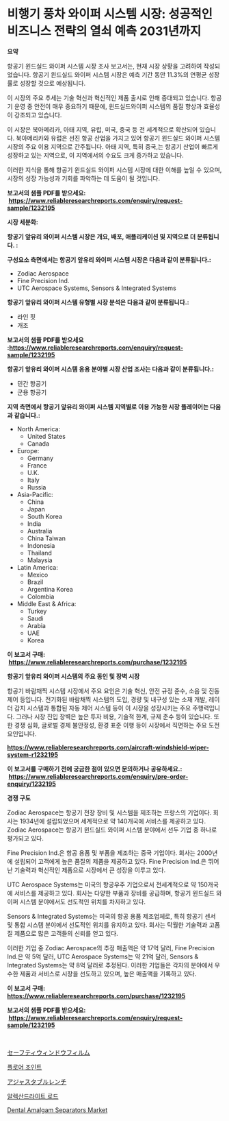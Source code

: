 <p><h1>비행기 풍차 와이퍼 시스템 시장: 성공적인 비즈니스 전략의 열쇠 예측 2031년까지</h1></p><p><strong>요약</strong></p>
<p><p>항공기 윈드실드 와이퍼 시스템 시장 조사 보고서는, 현재 시장 상황을 고려하여 작성되었습니다. 항공기 윈드실드 와이퍼 시스템 시장은 예측 기간 동안 11.3%의 연평균 성장률로 성장할 것으로 예상됩니다.</p><p>이 시장의 주요 추세는 기술 혁신과 혁신적인 제품 출시로 인해 증대되고 있습니다. 항공기 운영 중 안전이 매우 중요하기 때문에, 윈드실드와이퍼 시스템의 품질 향상과 효율성이 강조되고 있습니다.</p><p>이 시장은 북아메리카, 아태 지역, 유럽, 미국, 중국 등 전 세계적으로 확산되어 있습니다. 북아메리카와 유럽은 선진 항공 산업을 가지고 있어 항공기 윈드실드 와이퍼 시스템 시장의 주요 이용 지역으로 간주됩니다. 아태 지역, 특히 중국,는 항공기 산업이 빠르게 성장하고 있는 지역으로, 이 지역에서의 수요도 크게 증가하고 있습니다.</p><p>이러한 지식을 통해 항공기 윈드실드 와이퍼 시스템 시장에 대한 이해를 높일 수 있으며, 시장의 성장 가능성과 기회를 파악하는 데 도움이 될 것입니다.</p></p>
<p><strong>보고서의 샘플 PDF를 받으세요: &nbsp;<a href="https://www.reliableresearchreports.com/enquiry/request-sample/1232195">https://www.reliableresearchreports.com/enquiry/request-sample/1232195</a></strong></p>
<p><strong>시장 세분화:</strong></p>
<p><strong> 항공기 앞유리 와이퍼 시스템 시장은 개요, 배포, 애플리케이션 및 지역으로 더 분류됩니다. :</strong></p>
<p><strong>구성요소 측면에서는 항공기 앞유리 와이퍼 시스템 시장은 다음과 같이 분류됩니다.:</strong></p>
<p><ul><li>Zodiac Aerospace</li><li>Fine Precision Ind.</li><li>UTC Aerospace Systems, Sensors & Integrated Systems</li></ul></p>
<p><strong> 항공기 앞유리 와이퍼 시스템 유형별 시장 분석은 다음과 같이 분류됩니다.:</strong></p>
<p><ul><li>라인 핏</li><li>개조</li></ul></p>
<p><strong>보고서의 샘플 PDF를 받으세요 :<a href="https://www.reliableresearchreports.com/enquiry/request-sample/1232195">https://www.reliableresearchreports.com/enquiry/request-sample/1232195</a></strong></p>
<p><strong> 항공기 앞유리 와이퍼 시스템 응용 분야별 시장 산업 조사는 다음과 같이 분류됩니다.:</strong></p>
<p><ul><li>민간 항공기</li><li>군용 항공기</li></ul></p>
<p><strong>지역 측면에서 항공기 앞유리 와이퍼 시스템 지역별로 이용 가능한 시장 플레이어는 다음과 같습니다.:</strong></p>
<p><ul>
    <li>
        North America:
        <ul>
            <li>United States</li>
            <li>Canada</li>
        </ul>
    </li>
    <li>
        Europe:
        <ul>
            <li>Germany</li>
            <li>France</li>
            <li>U.K.</li>
            <li>Italy</li>
            <li>Russia</li>
        </ul>
    </li>
    <li>
        Asia-Pacific:
        <ul>
            <li>China</li>
            <li>Japan</li>
            <li>South Korea</li>
            <li>India</li>
            <li>Australia</li>
            <li>China Taiwan</li>
            <li>Indonesia</li>
            <li>Thailand</li>
            <li>Malaysia</li>
        </ul>
    </li>
    <li>
        Latin America:
        <ul>
            <li>Mexico</li>
            <li>Brazil</li>
            <li>Argentina Korea</li>
            <li>Colombia</li>
        </ul>
    </li>
    <li>
        Middle East & Africa:
        <ul>
            <li>Turkey</li>
            <li>Saudi</li>
            <li>Arabia</li>
            <li>UAE</li>
            <li>Korea</li>
        </ul>
    </li>
    </ul></p>
<p><strong>이 보고서 구매: &nbsp;<a href="https://www.reliableresearchreports.com/purchase/1232195">https://www.reliableresearchreports.com/purchase/1232195</a></strong></p>
<p><strong>항공기 앞유리 와이퍼 시스템의 주요 동인 및 장벽 시장</strong></p>
<p><p>항공기 바람채찍 시스템 시장에서 주요 요인은 기술 혁신, 안전 규정 준수, 소음 및 진동 제어 등입니다. 전기화된 바람채찍 시스템의 도입, 경량 및 내구성 있는 소재 개발, 레이더 감지 시스템과 통합된 자동 제어 시스템 등이 이 시장을 성장시키는 주요 주행력입니다. 그러나 시장 진입 장벽은 높은 투자 비용, 기술적 한계, 규제 준수 등이 있습니다. 또한 경쟁 심화, 글로벌 경제 불안정성, 환경 표준 이행 등이 시장에서 직면하는 주요 도전 요인입니다.</p></p>
<p><strong><a href="https://www.reliableresearchreports.com/aircraft-windshield-wiper-system-r1232195">https://www.reliableresearchreports.com/aircraft-windshield-wiper-system-r1232195</a></strong></p>
<p><strong>이 보고서를 구매하기 전에 궁금한 점이 있으면 문의하거나 공유하세요.: &nbsp;<a href="https://www.reliableresearchreports.com/enquiry/pre-order-enquiry/1232195">https://www.reliableresearchreports.com/enquiry/pre-order-enquiry/1232195</a></strong></p>
<p><strong>경쟁 구도</strong></p>
<p><p>Zodiac Aerospace는 항공기 전장 장비 및 시스템을 제조하는 프랑스의 기업이다. 회사는 1934년에 설립되었으며 세계적으로 약 140개국에 서비스를 제공하고 있다. Zodiac Aerospace는 항공기 윈드실드 와이퍼 시스템 분야에서 선두 기업 중 하나로 평가되고 있다.</p><p>Fine Precision Ind.은 항공 용품 및 부품을 제조하는 중국 기업이다. 회사는 2000년에 설립되어 고객에게 높은 품질의 제품을 제공하고 있다. Fine Precision Ind.은 뛰어난 기술력과 혁신적인 제품으로 시장에서 큰 성장을 이루고 있다.</p><p>UTC Aerospace Systems는 미국의 항공우주 기업으로서 전세계적으로 약 150개국에 서비스를 제공하고 있다. 회사는 다양한 부품과 장비를 공급하며, 항공기 윈드실드 와이퍼 시스템 분야에서도 선도적인 위치를 차지하고 있다.</p><p>Sensors & Integrated Systems는 미국의 항공 용품 제조업체로, 특히 항공기 센서 및 통합 시스템 분야에서 선도적인 위치를 유지하고 있다. 회사는 탁월한 기술력과 고품질 제품으로 많은 고객들의 신뢰를 얻고 있다.</p><p>이러한 기업 중 Zodiac Aerospace의 추정 매출액은 약 17억 달러, Fine Precision Ind.은 약 5억 달러, UTC Aerospace Systems는 약 21억 달러, Sensors & Integrated Systems는 약 8억 달러로 추정된다. 이러한 기업들은 각자의 분야에서 우수한 제품과 서비스로 시장을 선도하고 있으며, 높은 매출액을 기록하고 있다.</p></p>
<p><strong>이 보고서 구매: &nbsp; <a href="https://www.reliableresearchreports.com/purchase/1232195">https://www.reliableresearchreports.com/purchase/1232195</a></strong></p>
<p><strong>보고서의 샘플 PDF를 받으세요: &nbsp;<a href="https://www.reliableresearchreports.com/enquiry/request-sample/1232195">https://www.reliableresearchreports.com/enquiry/request-sample/1232195</a></strong><strong></strong></p>
<p>&nbsp;</p>
<p><p><a href="https://medium.com/@slbola/%E5%AE%89%E5%85%A8%E3%82%A6%E3%82%A4%E3%83%B3%E3%83%89%E3%82%A6%E3%83%95%E3%82%A3%E3%83%AB%E3%83%A0%E5%B8%82%E5%A0%B4-%E5%B8%82%E5%A0%B4cagr-%E5%B8%82%E5%A0%B4%E3%81%AE%E3%83%88%E3%83%AC%E3%83%B3%E3%83%89-%E6%88%90%E9%95%B7%E6%88%A6%E7%95%A5%E3%81%AB%E9%96%A2%E3%81%99%E3%82%8B%E6%B4%9E%E5%AF%9F-aab7ca0c84ad">セーフティウィンドウフィルム</a></p><p><a href="https://medium.com/@thib_harou/%EB%B0%94%EB%8B%A5-%EC%A1%B0%EC%9D%B8%ED%8A%B8-%EC%8B%9C%EC%9E%A5-%EB%B6%84%EC%84%9D-%EA%B8%80%EB%A1%9C%EB%B2%8C-%EC%82%B0%EC%97%85-%EC%A0%84%EB%A7%9D-%EB%B0%8F-%EC%98%88%EC%B8%A1-2024%EB%85%84%EB%B6%80%ED%84%B0-2031%EB%85%84%EA%B9%8C%EC%A7%80-c1614d037bb1">플로어 조인트</a></p><p><a href="https://medium.com/@rusty-marie2024/%E5%8F%AF%E5%A4%89%E5%BC%8F%E3%83%AC%E3%83%B3%E3%83%81%E5%B8%82%E5%A0%B4%E3%83%A1%E3%83%88%E3%83%AA%E3%82%AF%E3%82%B9%E3%81%AE%E3%83%87%E3%82%B3%E3%83%BC%E3%83%87%E3%82%A3%E3%83%B3%E3%82%B0-%E5%B8%82%E5%A0%B4%E3%82%B7%E3%82%A7%E3%82%A2-%E3%83%88%E3%83%AC%E3%83%B3%E3%83%89-%E6%88%90%E9%95%B7%E3%83%91%E3%82%BF%E3%83%BC%E3%83%B3-8a702863dc90">アジャスタブルレンチ</a></p><p><a href="https://medium.com/@leatharoan20231/%ED%99%8D%EC%98%8C%EC%95%8C%EB%93%9C%EB%9D%BC%EC%9D%B4%ED%8A%B8-%EB%A7%89%EC%8A%A4-%EC%8B%9C%EC%9E%A5-%EC%8B%9C%EC%9E%A5-cagr-%EC%8B%9C%EC%9E%A5-%EB%8F%99%ED%96%A5-%EB%B0%8F-%EC%84%B1%EC%9E%A5-%EC%A0%84%EB%9E%B5%EC%97%90-%EB%8C%80%ED%95%9C-%ED%86%B5%EC%B0%B0%EB%A0%A5-1b569438aa12">알렉산드라이트 로드</a></p><p><a href="https://github.com/WillieWoodard/Market-Research-Report-List-4/blob/main/dental-amalgam-separators-market.md">Dental Amalgam Separators Market</a></p></p>